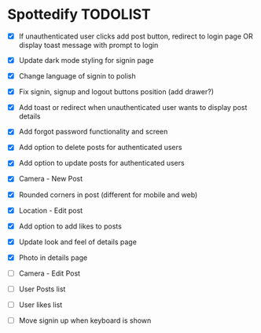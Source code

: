 # Spottedify TODOLIST

- [x] If unauthenticated user clicks add post button, redirect to login page OR display toast message with prompt to login
- [x] Update dark mode styling for signin page
- [x] Change language of signin to polish
- [x] Fix signin, signup and logout buttons position (add drawer?)
- [x] Add toast or redirect when unauthenticated user wants to display post details
- [x] Add forgot password functionality and screen
- [x] Add option to delete posts for authenticated users
- [x] Add option to update posts for authenticated users
- [x] Camera - New Post
- [x] Rounded corners in post (different for mobile and web)
- [x] Location - Edit post
- [x] Add option to add likes to posts
- [x] Update look and feel of details page
- [x] Photo in details page
- [ ] Camera - Edit Post
- [ ] User Posts list
- [ ] User likes list
- [ ] Move signin up when keyboard is shown


